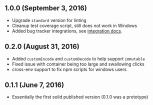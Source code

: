 ## 1.0.0 (September 3, 2016)
* Upgrade `standard` version for linting
* Cleanup test coverage script, still does not work in Windows
* Added bug tracker integrations, see [integration docs](/docs/integrations.md).

## 0.2.0 (August 31, 2016)
* Added `customEncode` and `customDecode` to help support `immutable`
* Fixed issue with container being too large and swallowing clicks
* cross-env support to fix npm scripts for windows users

## 0.1.1 (June 7, 2016)
* Essentially the first solid published version (0.1.0 was a prototype)
